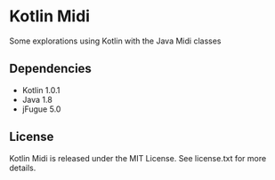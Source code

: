 # Kotlin Midi

Some explorations using Kotlin with the Java Midi classes

## Dependencies

* Kotlin 1.0.1
* Java 1.8
* jFugue 5.0

## License

Kotlin Midi is released under the MIT License. See license.txt for more details.